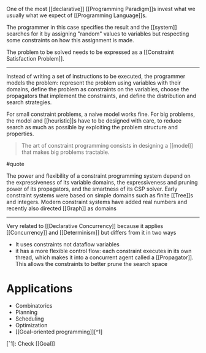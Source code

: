 One of the most [[declarative]] [[Programming Paradigm]]s invest what we usually what we expect of [[Programming Language]]s.

The programmer in this case specifies the result and the [[system]] searches for it by assigning "random" values to variables but respecting some constraints on how this assignment is made. 

The problem to be solved needs to be expressed as a [[Constraint Satisfaction Problem]].

---

Instead of writing a set of instructions to be executed, the programmer models the problem: represent the problem using variables with their domains, define the problem as constraints on the variables, choose the propagators that implement the constraints, and define the distribution and search strategies.

For small constraint problems, a naive model works fine. For big problems, the model and [[heuristic]]s have to be designed with care, to reduce search as much as possible by exploiting the problem structure and properties.

> The art of constraint programming consists in designing a [[model]] that makes big problems tractable.

#quote

The power and flexibility of a constraint programming system depend on the expressiveness of its variable domains, the expressiveness and pruning power of its propagators, and the smartness of its CSP solver. Early constraint systems were based on simple domains such as finite [[Tree]]s and integers. Modern constraint systems have added real numbers and recently also directed [[Graph]] as domains

---

Very related to [[Declarative Concurrency]] because it applies [[Concurrency]] and [[Determinism]] but differs from it in two ways

- It uses constraints not dataflow variables
-  it has a more flexible control flow: each constraint executes in its own thread, which makes it into a concurrent agent called a [[Propagator]]. This allows the constraints to better prune the search space

# Applications

- Combinatorics
- Planning
- Scheduling
- Optimization
- [[Goal-oriented programming]][^1]

[ˆ1]: Check [[Goal]]